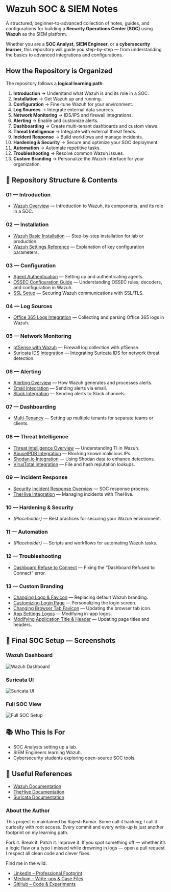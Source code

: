 # Wazuh SOC & SIEM Notes

A structured, beginner-to-advanced collection of notes, guides, and configurations for building a **Security Operations Center (SOC)** using **Wazuh** as the SIEM platform.

Whether you are a **SOC Analyst**, **SIEM Engineer**, or a **cybersecurity learner**, this repository will guide you step-by-step — from understanding the basics to advanced integrations and configurations.

## How the Repository is Organized

The repository follows a **logical learning path**:

1. **Introduction** → Understand what Wazuh is and its role in a SOC.
2. **Installation** → Get Wazuh up and running.
3. **Configuration** → Fine-tune Wazuh for your environment.
4. **Log Sources** → Integrate external data sources.
5. **Network Monitoring** → IDS/IPS and firewall integrations.
6. **Alerting** → Enable and customize alerts.
7. **Dashboarding** → Create multi-tenant dashboards and custom views.
8. **Threat Intelligence** → Integrate with external threat feeds.
9. **Incident Response** → Build workflows and manage incidents.
10. **Hardening & Security** → Secure and optimize your SOC deployment.
11. **Automation** → Automate repetitive tasks.
12. **Troubleshooting** → Resolve common Wazuh issues.
13. **Custom Branding** → Personalize the Wazuh interface for your organization.

## 📂 Repository Structure & Contents

### 01 — Introduction
* [Wazuh Overview](01-introduction/wazuh-overview.md) — Introduction to Wazuh, its components, and its role in a SOC.
### 02 — Installation
* [Wazuh Basic Installation](02-installation/wazuh-basic-installation.md) — Step-by-step installation for lab or production.
* [Wazuh Settings Reference](02-installation/wazuh-settings-reference.md) — Explanation of key configuration parameters.
### 03 — Configuration
* [Agent Authentication](03-configuration/agent-authentication.md) — Setting up and authenticating agents.
* [OSSEC Configuration Guide](03-configuration/ossec-configuration-guide.md) — Understanding OSSEC rules, decoders, and configuration in Wazuh.
* [SSL Setup](03-configuration/ssl-setup.md) — Securing Wazuh communications with SSL/TLS.
### 04 — Log Sources
* [Office 365 Logs Integration](04-log-sources/office365-logs-integration.md) — Collecting and parsing Office 365 logs in Wazuh.
### 05 — Network Monitoring
* [pfSense with Wazuh](05-network-monitoring/pfsense-with-wazuh.md) — Firewall log collection with pfSense.
* [Suricata IDS Integration](05-network-monitoring/suricata-ids-integration.md) — Integrating Suricata IDS for network threat detection.
### 06 — Alerting
* [Alerting Overview](06-alerting/alerting-overview.md) — How Wazuh generates and processes alerts.
* [Email Integration](06-alerting/email-integration.md) — Sending alerts via email.
* [Slack Integration](06-alerting/slack-integration.md) — Sending alerts to Slack channels.
### 07 — Dashboarding
* [Multi-Tenancy](07-dashboarding/multi-tenancy.md) — Setting up multiple tenants for separate teams or clients.
### 08 — Threat Intelligence
* [Threat Intelligence Overview](08-threat-intelligence/01-threat-intelligence-overview.md) — Understanding TI in Wazuh.
* [AbuseIPDB Integration](08-threat-intelligence/abuseipdb-integration.md) — Blocking known malicious IPs.
* [Shodan.io Integration](08-threat-intelligence/shodan.io-integration.md) — Using Shodan data to enhance detections.
* [VirusTotal Integration](08-threat-intelligence/virustotal-integration.md) — File and hash reputation lookups.
### 09 — Incident Response
* [Security Incident Response Overview](09-incident-response/security-incident-response-overview.md) — SOC response process.
* [TheHive Integration](09-incident-response/thehive-integration.md) — Managing incidents with TheHive.
### 10 — Hardening & Security
* *(Placeholder)* — Best practices for securing your Wazuh environment.
### 11 — Automation
* *(Placeholder)* — Scripts and workflows for automating Wazuh tasks.
### 12 — Troubleshooting
* [Dashboard Refuse to Connect](12-troubleshooting/dashboard-refuse-to-connect.md) — Fixing the “Dashboard Refused to Connect” error.
### 13 — Custom Branding
* [Changing Logo & Favicon](13-custom-branding/01-changing-logo-and-favicon.md) — Replacing default Wazuh branding.
* [Customizing Login Page](13-custom-branding/02-customizing-login-page.md) — Personalizing the login screen.
* [Changing Browser Tab Favicon](13-custom-branding/03-changing-browser-tab-favicon.md) — Updating the browser tab icon.
* [App Settings Logos](13-custom-branding/04-app-settings-logos.md) — Modifying in-app logos.
* [Modifying Application Title & Header](13-custom-branding/05-modifying-application-title-and-header.md) — Updating page titles and headers.

## 📸 Final SOC Setup — Screenshots

### Wazuh Dashboard

![Wazuh Dashboard](assets/screenshots/wazuh-dashboard.png)

### Suricata UI

![Suricata UI](assets/screenshots/suricata-ui.png)

### Full SOC View

![Full SOC Setup](assets/screenshots/full-soc-setup.png)

## 📚 Who This Is For
- SOC Analysts setting up a lab.
- SIEM Engineers learning Wazuh.
- Cybersecurity students exploring open-source SOC tools.


## 🔗 Useful References

* [Wazuh Documentation](https://documentation.wazuh.com)
* [TheHive Documentation](https://docs.strangebee.com/thehive)
* [Suricata Documentation](https://suricata.io/documentation/)


### About the Author
This project is maintained by Rajesh Kumar. Some call it hacking; I call it curiosity with root access. Every commit and every write-up is just another footprint on my learning path.

Fork it. Break it. Patch it. Improve it.
If you spot something off — whether it’s a logic flaw or a typo I missed while drowning in logs — open a pull request. I respect all clean code and clever fixes.

Find me in the wild:

- [LinkedIn – Professional Footprint](https://www.linkedin.com/in/raajeshmenghwar/)
- [Medium – Write-ups & Case Files](https://medium.com/@rajeshmenghwar)
- [GitHub – Code & Experiments](https://github.com/raajeshmenghwar)